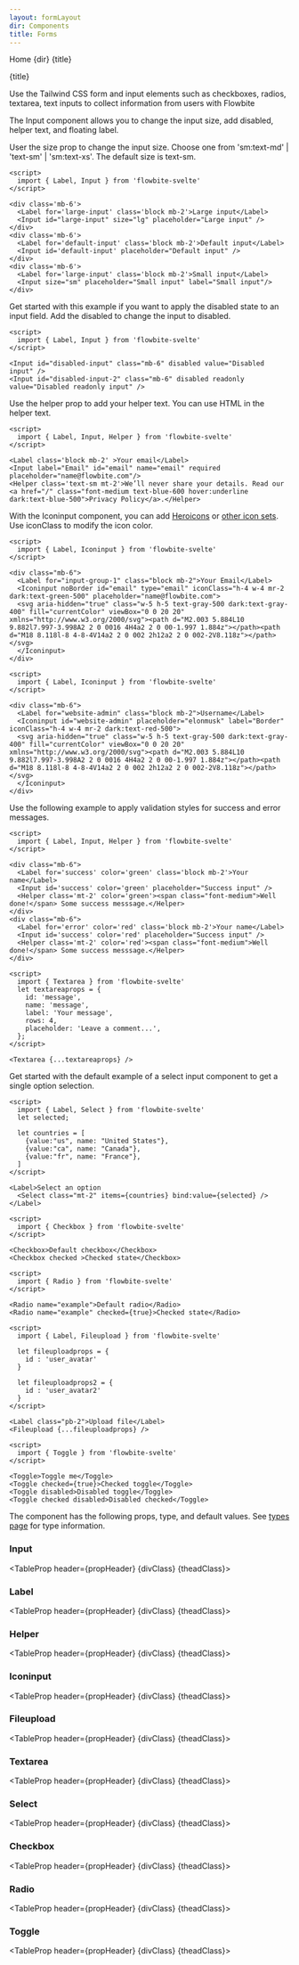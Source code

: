 ```yaml
---
layout: formLayout
dir: Components
title: Forms
---
```


<script>
  import { Htwo, ExampleDiv, GitHubSource, CompoDescription, TableProp, TableDefaultRow} from '../utils'
  import { Breadcrumb, BreadcrumbItem, Heading } from '$lib'
  import componentProps from '../props/Input.json'
  import componentProps2 from '../props/Label.json'
  import componentProps3 from '../props/Helper.json'
  import componentProps4 from '../props/Iconinput.json'
  import componentProps5 from '../props/Fileupload.json'
  import componentProps6 from '../props/Textarea.json'
  import componentProps7 from '../props/Select.json'
  import componentProps8 from '../props/Checkbox.json'
  import componentProps9 from '../props/Radio.json'
  import componentProps10 from '../props/Toggle.json'

  let items = componentProps.props
  let items2 = componentProps2.props
  let items3 = componentProps3.props
  let items4 = componentProps4.props
  let items5 = componentProps5.props
  let items6 = componentProps6.props
  let items7 = componentProps7.props
  let items8 = componentProps8.props
  let items9 = componentProps9.props
  let items10 = componentProps10.props

  let propHeader = ['Name', 'Type', 'Default']
  let divClass='w-full relative overflow-x-auto shadow-md sm:rounded-lg py-4'
  let theadClass ='text-xs text-gray-700 uppercase bg-gray-50 dark:bg-gray-700 dark:text-white'
</script>

<Breadcrumb class="pb-8">
  <BreadcrumbItem href="/" home >Home</BreadcrumbItem>
  <BreadcrumbItem>{dir}</BreadcrumbItem>
  <BreadcrumbItem>{title}</BreadcrumbItem>
</Breadcrumb>

<Heading class="mb-2" tag="h1" customSize="text-3xl">{title}</Heading>

<CompoDescription>Use the Tailwind CSS form and input elements such as checkboxes, radios, textarea, text inputs to collect information from users with Flowbite</CompoDescription>

The Input component allows you to change the input size, add disabled, helper text, and floating label.

<Htwo label="Input Sizes" />

User the size prop to change the input size. Choose one from 'sm:text-md' | 'text-sm' | 'sm:text-xs'. The default size is text-sm.

```svelte example
<script>
  import { Label, Input } from 'flowbite-svelte'
</script>

<div class='mb-6'>
  <Label for='large-input' class='block mb-2'>Large input</Label>
  <Input id="large-input" size="lg" placeholder="Large input" />
</div>
<div class='mb-6'>
  <Label for='default-input' class='block mb-2'>Default input</Label>
  <Input id='default-input' placeholder="Default input" />
</div>
<div class='mb-6'>
  <Label for='large-input' class='block mb-2'>Small input</Label>
  <Input size="sm" placeholder="Small input" label="Small input"/>
</div>
```

<Htwo label="Disabled" />

Get started with this example if you want to apply the disabled state to an input field. Add the disabled to change the input to disabled.

```svelte example
<script>
  import { Label, Input } from 'flowbite-svelte'
</script>

<Input id="disabled-input" class="mb-6" disabled value="Disabled input" />
<Input id="disabled-input-2" class="mb-6" disabled readonly value="Disabled readonly input" />
```

<Htwo label="Helper text" />

Use the helper prop to add your helper text. You can use HTML in the helper text.

```svelte example
<script>
  import { Label, Input, Helper } from 'flowbite-svelte'
</script>

<Label class='block mb-2' >Your email</Label>
<Input label="Email" id="email" name="email" required placeholder="name@flowbite.com"/>
<Helper class='text-sm mt-2'>We’ll never share your details. Read our <a href="/" class="font-medium text-blue-600 hover:underline dark:text-blue-500">Privacy Policy</a>.</Helper>
```

<Htwo label="Input element with icon" />

With the Iconinput component, you can add <a href="https://flowbite-svelte.vercel.app/icons/heroicons" class="text-blue-700 dark:text-blue-500 hover:underline">Heroicons</a> or <a href="https://svelte-svg-icons.vercel.app/" class="text-blue-700 dark:text-blue-500 hover:underline">other icon sets</a>. Use iconClass to modify the icon color.

```svelte example
<script>
  import { Label, Iconinput } from 'flowbite-svelte'
</script>

<div class="mb-6">
  <Label for="input-group-1" class="block mb-2">Your Email</Label>
  <Iconinput noBorder id="email" type="email" iconClass="h-4 w-4 mr-2 dark:text-green-500" placeholder="name@flowbite.com">
  <svg aria-hidden="true" class="w-5 h-5 text-gray-500 dark:text-gray-400" fill="currentColor" viewBox="0 0 20 20" xmlns="http://www.w3.org/2000/svg"><path d="M2.003 5.884L10 9.882l7.997-3.998A2 2 0 0016 4H4a2 2 0 00-1.997 1.884z"></path><path d="M18 8.118l-8 4-8-4V14a2 2 0 002 2h12a2 2 0 002-2V8.118z"></path></svg>
  </Iconinput>
</div>
```

<Htwo label="Input element with addon" />

```svelte example
<script>
  import { Label, Iconinput } from 'flowbite-svelte'
</script>

<div class="mb-6">
  <Label for="website-admin" class="block mb-2">Username</Label>
  <Iconinput id="website-admin" placeholder="elonmusk" label="Border" iconClass="h-4 w-4 mr-2 dark:text-red-500">
  <svg aria-hidden="true" class="w-5 h-5 text-gray-500 dark:text-gray-400" fill="currentColor" viewBox="0 0 20 20" xmlns="http://www.w3.org/2000/svg"><path d="M2.003 5.884L10 9.882l7.997-3.998A2 2 0 0016 4H4a2 2 0 00-1.997 1.884z"></path><path d="M18 8.118l-8 4-8-4V14a2 2 0 002 2h12a2 2 0 002-2V8.118z"></path></svg>
  </Iconinput>
</div>
```

<Htwo label="Form validation" />

Use the following example to apply validation styles for success and error messages.

```svelte example
<script>
  import { Label, Input, Helper } from 'flowbite-svelte'
</script>

<div class="mb-6">
  <Label for='success' color='green' class='block mb-2'>Your name</Label>
  <Input id='success' color='green' placeholder="Success input" />
  <Helper class='mt-2' color='green'><span class="font-medium">Well done!</span> Some success messsage.</Helper>
</div>
<div class="mb-6">
  <Label for='error' color='red' class='block mb-2'>Your name</Label>
  <Input id='success' color='red' placeholder="Success input" />
  <Helper class='mt-2' color='red'><span class="font-medium">Well done!</span> Some success messsage.</Helper>
</div>
```

<Htwo label="Textarea" />

```svelte example
<script>
  import { Textarea } from 'flowbite-svelte'
  let textareaprops = {
    id: 'message',
    name: 'message',
    label: 'Your message',
    rows: 4,
    placeholder: 'Leave a comment...',
  };
</script>

<Textarea {...textareaprops} />
```

<Htwo label="Select input" />

Get started with the default example of a select input component to get a single option selection.

```svelte example
<script>
  import { Label, Select } from 'flowbite-svelte'
  let selected;

  let countries = [
    {value:"us", name: "United States"},
    {value:"ca", name: "Canada"},
    {value:"fr", name: "France"},
  ]
</script>

<Label>Select an option
  <Select class="mt-2" items={countries} bind:value={selected} />
</Label>
```

<Htwo label="Checkbox" />

```svelte example class="flex flex-col gap-4"
<script>
  import { Checkbox } from 'flowbite-svelte'
</script>

<Checkbox>Default checkbox</Checkbox>
<Checkbox checked >Checked state</Checkbox>
```

<Htwo label="Radio buttons" />

```svelte example class="flex flex-col gap-4"
<script>
  import { Radio } from 'flowbite-svelte'
</script>

<Radio name="example">Default radio</Radio>
<Radio name="example" checked={true}>Checked state</Radio>
```

<Htwo label="File upload" />

```svelte example
<script>
  import { Label, Fileupload } from 'flowbite-svelte'

  let fileuploadprops = {
    id : 'user_avatar'
  }

  let fileuploadprops2 = {
    id : 'user_avatar2'
  }
</script>

<Label class="pb-2">Upload file</Label>
<Fileupload {...fileuploadprops} />
```

<Htwo label="Toggle Switch" />

```svelte example class="flex flex-col gap-2"
<script>
  import { Toggle } from 'flowbite-svelte'
</script>

<Toggle>Toggle me</Toggle>
<Toggle checked={true}>Checked toggle</Toggle>
<Toggle disabled>Disabled toggle</Toggle>
<Toggle checked disabled>Disabled checked</Toggle>
```

<Htwo label="Props" />

The component has the following props, type, and default values. See <a href="/pages/types">types 
 page</a> for type information.

<h3 class='text-xl w-full dark:text-white py-4'>Input</h3>

<TableProp header={propHeader} {divClass} {theadClass}>
  <TableDefaultRow items={items} rowState='hover' />
</TableProp>

<h3 class='text-xl w-full dark:text-white py-4'>Label</h3>

<TableProp header={propHeader} {divClass} {theadClass}>
  <TableDefaultRow items={items2} rowState='hover' />
</TableProp>

<h3 class='text-xl w-full dark:text-white py-4'>Helper</h3>

<TableProp header={propHeader} {divClass} {theadClass}>
  <TableDefaultRow items={items3} rowState='hover' />
</TableProp>

<h3 class='text-xl w-full dark:text-white py-4'>Iconinput</h3>

<TableProp header={propHeader} {divClass} {theadClass}>
  <TableDefaultRow items={items4} rowState='hover' />
</TableProp>

<h3 class='text-xl w-full dark:text-white py-4'>Fileupload</h3>

<TableProp header={propHeader} {divClass} {theadClass}>
  <TableDefaultRow items={items5} rowState='hover' />
</TableProp>

<h3 class='text-xl w-full dark:text-white py-4'>Textarea</h3>

<TableProp header={propHeader} {divClass} {theadClass}>
  <TableDefaultRow items={items6} rowState='hover' />
</TableProp>

<h3 class='text-xl w-full dark:text-white py-4'>Select</h3>

<TableProp header={propHeader} {divClass} {theadClass}>
  <TableDefaultRow items={items7} rowState='hover' />
</TableProp>

<h3 class='text-xl w-full dark:text-white py-4'>Checkbox</h3>

<TableProp header={propHeader} {divClass} {theadClass}>
  <TableDefaultRow items={items8} rowState='hover' />
</TableProp>

<h3 class='text-xl w-full dark:text-white py-4'>Radio</h3>

<TableProp header={propHeader} {divClass} {theadClass}>
  <TableDefaultRow items={items9} rowState='hover' />
</TableProp>

<h3 class='text-xl w-full dark:text-white py-4'>Toggle</h3>

<TableProp header={propHeader} {divClass} {theadClass}>
  <TableDefaultRow items={items10} rowState='hover' />
</TableProp>

